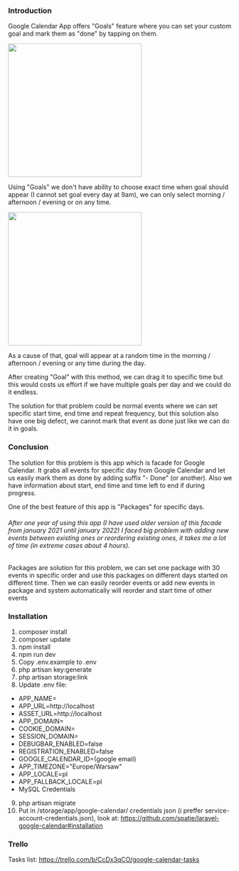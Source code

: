 ### Introduction
Google Calendar App offers "Goals" feature where you can set your custom goal and mark them as "done" by tapping on them.

<img src="https://user-images.githubusercontent.com/49414354/149644387-99989c5c-2a87-4b55-879d-3a4920f77750.png" style="width:300px">

Using "Goals" we don't have ability to choose exact time when goal should appear (I cannot set goal every day at 9am), we can only select morning / afternoon / evening or on any time.

<img src="https://user-images.githubusercontent.com/49414354/149644471-892cb32f-afa6-48bb-8831-fe6203e788ed.png" style="width:300px">

As a cause of that, goal will appear at a random time in the morning / afternoon / evening or any time during the day.

After creating "Goal" with this method, we can drag it to specific time but this would costs us effort if we have multiple goals per day and we could do it endless.

The solution for that problem could be normal events where we can set specific start time, end time and repeat frequency, but this solution also have one big defect, we cannot mark that event as done just like we can do it in goals.

### Conclusion
The solution for this problem is this app which is facade for Google Calendar. It grabs all events for specific day from Google Calendar and let us easily mark them as done by adding suffix "- Done" (or another). Also we have information about start, end time and time left to end if during progress.

One of the best feature of this app is "Packages" for specific days.
###### After one year of using this app (I have used older version of this facade from january 2021 until january 2022) I faced big problem with adding new events between existing ones or reordering existing ones, it takes me a lot of time (in extreme cases about 4 hours).

Packages are solution for this problem, we can set one package with 30 events in specific order and use this packages on different days started on different time.
Then we can easily reorder events or add new events in package and system automatically will reorder and start time of other events

### Installation
1. composer install
2. composer update
3. npm install
4. npm run dev
5. Copy .env.example to .env
6. php artisan key:generate
7. php artisan storage:link
8. Update .env file:
- APP_NAME=
- APP_URL=http://localhost
- ASSET_URL=http://localhost
- APP_DOMAIN=
- COOKIE_DOMAIN=
- SESSION_DOMAIN=
- DEBUGBAR_ENABLED=false
- REGISTRATION_ENABLED=false
- GOOGLE_CALENDAR_ID=(google email)
- APP_TIMEZONE="Europe/Warsaw"
- APP_LOCALE=pl
- APP_FALLBACK_LOCALE=pl
- MySQL Credentials
9. php artisan migrate
10. Put in /storage/app/google-calendar/ credentials json (i preffer service-account-credentials.json), look at: https://github.com/spatie/laravel-google-calendar#installation

### Trello
Tasks list: https://trello.com/b/CcDx3qCO/google-calendar-tasks
